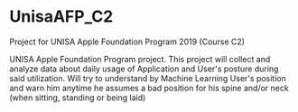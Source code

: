 # UnisaAFP_C2
Project for UNISA Apple Foundation Program 2019 (Course C2)

UNISA Apple Foundation Program project. This project will collect and analyze data about daily usage of Application and 
User's posture during said utilization. Will try to understand by Machine Learning User's position and warn him anytime he
assumes a bad position for his spine and/or neck (when sitting, standing or being laid)
